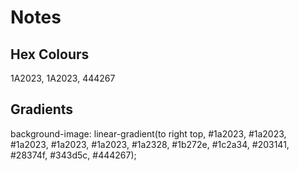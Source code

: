 # Notes

## Hex Colours

1A2023, 1A2023, 444267

## Gradients

background-image: linear-gradient(to right top, #1a2023, #1a2023, #1a2023, #1a2023, #1a2023, #1a2328, #1b272e, #1c2a34, #203141, #28374f, #343d5c, #444267);
